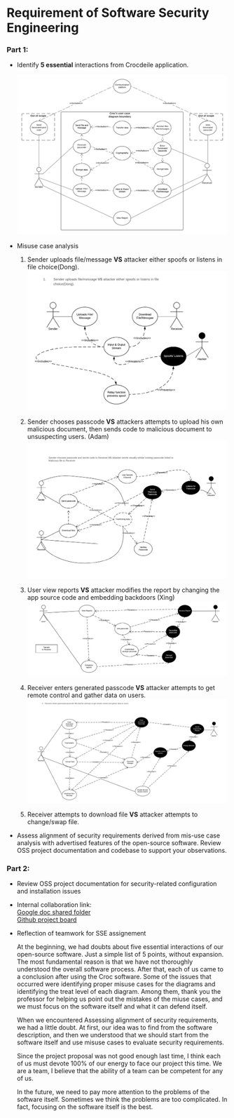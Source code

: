 # Requirement of Software Security Engineering

### Part 1: 
* Identify **5 essential** interactions from Crocdeile application.

  ![User case diagram](image/Userdiagram2.png)

* Misuse case analysis
  1. Sender uploads file/message **VS** attacker either spoofs or listens in file choice(Dong).
  ![Misuse of uploading phase](image/micase2.png)
  
  2. Sender chooses passcode **VS** attackers attempts to upload his own malicious document, then sends code to malicious document to unsuspecting users. (Adam)
  ![Misuse of receivers passcode](image/MisuseCase2.png)
  
  3. User view reports **VS** attacker modifies the report by changing the app source code and embedding backdoors (Xing)
  ![Misuse of view report](image/misusereport2.png)
  
  4. Receiver enters generated passcode **VS** attacker attempts to get remote control and gather data on users.
  ![Misuse of receivers passcode](image/MisuseCase4.jpeg)
  5. Receiver attempts to download file **VS** attacker attempts to change/swap file.


* Assess alignment of security requirements derived from mis-use case analysis with advertised features of the open-source software. Review OSS project documentation and         codebase to support your observations. 

### Part 2: 
* Review OSS project documentation for security-related configuration and installation issues

* Internal collaboration link:  
  [Google doc shared folder](https://drive.google.com/drive/folders/1KaGGMMrWPBGJOGmv-B71ekzhYPtE84PG)  
  [Github project board](https://github.com/ZexiXin/CYBR8420/projects/1)


* Reflection of teamwork for SSE assignement

  At the beginning, we had doubts about five essential interactions of our open-source software. Just a simple list of 5 points, without expansion. 
  The most fundamental reason is that we have not thoroughly understood the overall software process. After that, each of us came to a conclusion after using the Croc software.
  Some of the issues that occurred were identifying proper misuse cases for the diagrams and identifying the treat level of each diagram. Among them, thank you the professor for   helping us point out the mistakes of the miuse cases, and we must focus on the software itself and what it can defend itself.
  
  When we encountered Assessing alignment of security requirements, we had a little doubt. At first, our idea was to find from the software description, and then we understood     that we should start from the software itself and use misuse cases to evaluate security requirements.

  Since the project proposal was not good enough last time, I think each of us must devote 100% of our energy to face our project this time. 
  We are a team, I believe that the ability of a team can be competent for any of us.
  
  In the future, we need to pay more attention to the problems of the software itself. Sometimes we think the problems are too complicated. In fact, focusing on the software       itself is the best.
